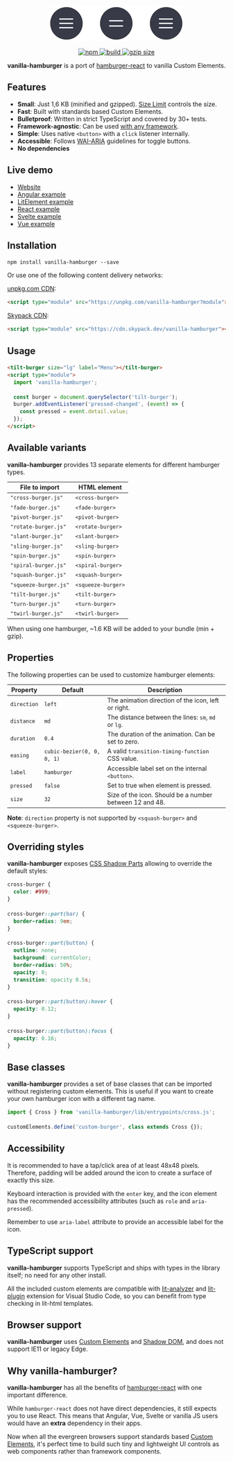 <p align="center">
  <a href="https://web-padawan.github.io/vanilla-hamburger/">
    <img alt="Preview" src="preview.gif" height="80" width="310">
  </a>
</p>

<div align="center">
  <a href="https://npmjs.org/package/vanilla-hamburger">
    <img alt="npm" src="https://img.shields.io/npm/v/vanilla-hamburger.svg" />
  </a>
  <a href="https://travis-ci.org/web-padawan/vanilla-hamburger">
    <img alt="build" src="https://travis-ci.org/web-padawan/vanilla-hamburger.svg?branch=master" />
  </a>
  <a href="https://bundlephobia.com/result?p=vanilla-hamburger">
    <img alt="gzip size" src="https://badgen.net/bundlephobia/minzip/vanilla-hamburger" />
  </a>
</div>

<p align="center">
  <strong>vanilla-hamburger</strong> is a port of <a href="https://github.com/luukdv/hamburger-react">hamburger-react</a> to vanilla Custom Elements.
</p>

## Features

- **Small**: Just 1,6 KB (minified and gzipped). [Size Limit](https://github.com/ai/size-limit) controls the size.
- **Fast**: Built with standards based Custom Elements.
- **Bulletproof**: Written in strict TypeScript and covered by 30+ tests.
- **Framework-agnostic**: Can be used [with any framework](https://custom-elements-everywhere.com/).
- **Simple**: Uses native `<button>` with a `click` listener internally.
- **Accessible**: Follows [WAI-ARIA](https://www.w3.org/TR/wai-aria-practices/#button) guidelines for toggle buttons.
- **No dependencies**

## Live demo

- [Website](https://web-padawan.github.io/vanilla-hamburger/)
- [Angular example](https://components.studio/edit/B6UIy18tBWekjsdlcIzg)
- [LitElement example](https://components.studio/edit/MwlJAn0K1B5neVtunpFI)
- [React example](https://components.studio/edit/1Cta6NtUgJSSgyOYXB2n)
- [Svelte example](https://components.studio/edit/uL3KYNle783i1ehAlXJa)
- [Vue example](https://components.studio/edit/rsRiCxbap2Gh0wl3JZJn)

## Installation

```
npm install vanilla-hamburger --save
```

Or use one of the following content delivery networks:

[unpkg.com CDN](https://unpkg.com/vanilla-hamburger?module):

```html
<script type="module" src="https://unpkg.com/vanilla-hamburger?module"></script>
```

[Skypack CDN](https://cdn.skypack.dev/vanilla-hamburger):

```html
<script type="module" src="https://cdn.skypack.dev/vanilla-hamburger"></script>
```

## Usage

```html
<tilt-burger size="lg" label="Menu"></tilt-burger>
<script type="module">
  import 'vanilla-hamburger';

  const burger = document.querySelector('tilt-burger');
  burger.addEventListener('pressed-changed', (event) => {
    const pressed = event.detail.value;
  });
</script>
```

## Available variants

**vanilla-hamburger** provides 13 separate elements for different hamburger types.

| File to import        | HTML element       |
| --------------------- | ------------------ |
| `"cross-burger.js"`   | `<cross-burger>`   |
| `"fade-burger.js"`    | `<fade-burger>`    |
| `"pivot-burger.js"`   | `<pivot-burger>`   |
| `"rotate-burger.js"`  | `<rotate-burger>`  |
| `"slant-burger.js"`   | `<slant-burger>`   |
| `"sling-burger.js"`   | `<sling-burger>`   |
| `"spin-burger.js"`    | `<spin-burger>`    |
| `"spiral-burger.js"`  | `<spiral-burger>`  |
| `"squash-burger.js"`  | `<squash-burger>`  |
| `"squeeze-burger.js"` | `<squeeze-burger>` |
| `"tilt-burger.js"`    | `<tilt-burger>`    |
| `"turn-burger.js"`    | `<turn-burger>`    |
| `"twirl-burger.js"`   | `<twirl-burger>`   |

When using one hamburger, ~1.6 KB will be added to your bundle (min + gzip).

## Properties

The following properties can be used to customize hamburger elements:

| Property    | Default                    | Description                                             |
| ----------- | -------------------------- | ------------------------------------------------------- |
| `direction` | `left`                     | The animation direction of the icon, left or right.     |
| `distance`  | `md`                       | The distance between the lines: `sm`, `md` or `lg`.     |
| `duration`  | `0.4`                      | The duration of the animation. Can be set to zero.      |
| `easing`    | `cubic-bezier(0, 0, 0, 1)` | A valid `transition-timing-function` CSS value.         |
| `label`     | `hamburger`                | Accessible label set on the internal `<button>`.        |
| `pressed`   | `false`                    | Set to true when element is pressed.                    |
| `size`      | `32`                       | Size of the icon. Should be a number between 12 and 48. |

**Note**: `direction` property is not supported by `<squash-burger>` and `<squeeze-burger>`.

## Overriding styles

**vanilla-hamburger** exposes [CSS Shadow Parts](https://developer.mozilla.org/en-US/docs/Web/CSS/::part)
allowing to override the default styles:

```css
cross-burger {
  color: #999;
}

cross-burger::part(bar) {
  border-radius: 9em;
}

cross-burger::part(button) {
  outline: none;
  background: currentColor;
  border-radius: 50%;
  opacity: 0;
  transition: opacity 0.5s;
}

cross-burger::part(button):hover {
  opacity: 0.12;
}

cross-burger::part(button):focus {
  opacity: 0.16;
}
```

## Base classes

**vanilla-hamburger** provides a set of base classes that can be imported without registering custom
elements. This is useful if you want to create your own hamburger icon with a different tag name.

```js
import { Cross } from 'vanilla-hamburger/lib/entrypoints/cross.js';

customElements.define('custom-burger', class extends Cross {});
```

## Accessibility

It is recommended to have a tap/click area of at least 48x48 pixels. Therefore, padding will be
added around the icon to create a surface of exactly this size.

Keyboard interaction is provided with the `enter` key, and the icon element has the recommended
accessibility attributes (such as `role` and `aria-pressed`).

Remember to use `aria-label` attribute to provide an accessible label for the icon.

## TypeScript support

**vanilla-hamburger** supports TypeScript and ships with types in the library itself; no need for any other install.

All the included custom elements are compatible with [lit-analyzer](https://www.npmjs.com/package/lit-analyzer) and
[lit-plugin](https://marketplace.visualstudio.com/items?itemName=runem.lit-plugin) extension for Visual
Studio Code, so you can benefit from type checking in lit-html templates.

## Browser support

**vanilla-hamburger** uses [Custom Elements](https://caniuse.com/#feat=custom-elementsv1) and [Shadow DOM](https://caniuse.com/#feat=shadowdomv1),
and does not support IE11 or legacy Edge.

## Why vanilla-hamburger?

**vanilla-hamburger** has all the benefits of [hamburger-react](https://github.com/luukdv/hamburger-react#yet-another-hamburger-library) with one important difference.

While `hamburger-react` does not have direct dependencies, it still expects you to use React. This
means that Angular, Vue, Svelte or vanilla JS users would have an **extra** dependency in their apps.

Now when all the evergreen browsers support standards based [Custom Elements](https://developer.mozilla.org/en-US/docs/Web/Web_Components/Using_custom_elements),
it's perfect time to build such tiny and lightweight UI controls as web components rather than framework components.
